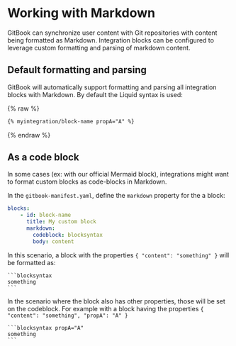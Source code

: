 # Working with Markdown

GitBook can synchronize user content with Git repositories with content being formatted as Markdown. Integration blocks can be configured to leverage custom formatting and parsing of markdown content.

## Default formatting and parsing

GitBook will automatically support formatting and parsing all integration blocks with Markdown. By default the Liquid syntax is used:

{% raw %}
```markdown
{% myintegration/block-name propA="A" %}
```
{% endraw %}

## As a code block

In some cases (ex: with our official Mermaid block), integrations might want to format custom blocks as code-blocks in Markdown.

In the `gitbook-manifest.yaml`, define the `markdown` property for the a block:

```yaml
blocks:
    - id: block-name
      title: My custom block
      markdown:
        codeblock: blocksyntax
        body: content
```

In this scenario, a block with the properties `{ "content": "something" }` will be formatted as:

    ```blocksyntax
    something
    ```

In the scenario where the block also has other properties, those will be set on the codeblock. For example with a block having the properties `{ "content": "something", "propA": "A" }`

    ```blocksyntax propA="A"
    something
    ```


